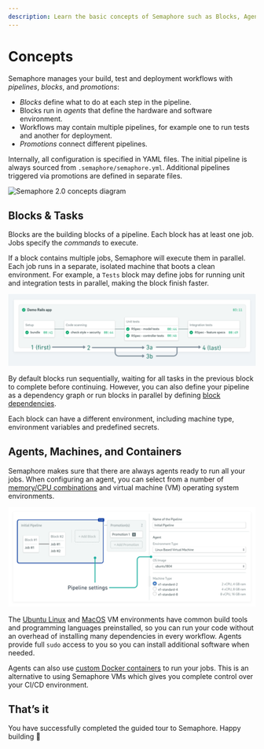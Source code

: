 ```yaml
---
description: Learn the basic concepts of Semaphore such as Blocks, Agents, Machines, and Containers.
---
```


# Concepts

Semaphore manages your build, test and deployment workflows with _pipelines_,
_blocks_, and _promotions_:

- _Blocks_ define what to do at each step in the pipeline.
- Blocks run in _agents_ that define the hardware and software environment.
- Workflows may contain multiple pipelines, for example one to run tests and
  another for deployment.
- _Promotions_ connect different pipelines.

Internally, all configuration is specified in YAML files. The initial pipeline is always
sourced from `.semaphore/semaphore.yml`. Additional pipelines triggered via
promotions are defined in separate files.

![Semaphore 2.0 concepts diagram](https://storage.googleapis.com/semaphore-public-assets/public/images/semaphoreci2-concepts.png)

## Blocks & Tasks

Blocks are the building blocks of a pipeline. Each block has at least one job. Jobs specify the _commands_ to execute.

If a block contains multiple jobs, Semaphore will execute them in parallel.
Each job runs in a separate, isolated machine that boots a clean environment.
For example, a `Tests` block may define jobs for running unit and integration
tests in parallel, making the block finish faster.

![Parallel vs series execution](./concepts/series-vs-parallel.png)

By default blocks run sequentially, waiting for all tasks in the previous block
to complete before continuing.  However, you can also define your pipeline as a
dependency graph or run blocks in parallel by defining
[block dependencies](https://docs.semaphoreci.com/essentials/modeling-complex-workflows/).

Each block can have a different environment,
including machine type, environment variables and predefined secrets.

## Agents, Machines, and Containers

Semaphore makes sure that there are always agents ready to run all your jobs.
When configuring an agent, you can select from a number of [memory/CPU
combinations][machine-types] and virtual machine (VM) operating system
environments.

![Pipeline settings](./concepts/pipeline-settings.png)

The [Ubuntu Linux][ubuntu] and [MacOS][macos] VM environments have
common build tools and programming languages preinstalled, so you can
run your code without an overhead of installing many dependencies in
every workflow. Agents provide full `sudo` access to you so you can install
additional software when needed.

Agents can also use [custom Docker containers][docker-containers] to run your
jobs. This is an alternative to using Semaphore VMs which gives you complete
control over your CI/CD environment.

## That’s it

You have successfully completed the guided tour to Semaphore. Happy building 🚀

[next]: https://docs.semaphoreci.com/guided-tour/customizing-your-pipeline/
[machine-types]: https://docs.semaphoreci.com/ci-cd-environment/machine-types/
[ubuntu]: https://docs.semaphoreci.com/ci-cd-environment/ubuntu-18.04-image/
[macos]: https://docs.semaphoreci.com/ci-cd-environment/macos-xcode-11-image/
[docker-containers]: https://docs.semaphoreci.com/ci-cd-environment/custom-ci-cd-environment-with-docker/
